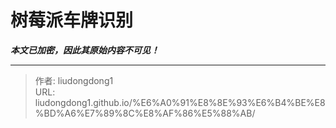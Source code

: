 # 树莓派车牌识别

***本文已加密，因此其原始内容不可见！***

---

> 作者: liudongdong1  
> URL: liudongdong1.github.io/%E6%A0%91%E8%8E%93%E6%B4%BE%E8%BD%A6%E7%89%8C%E8%AF%86%E5%88%AB/  

